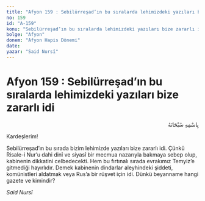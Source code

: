 ```yaml
---
title: "Afyon 159 : Sebilürreşad’ın bu sıralarda lehimizdeki yazıları bize zararlı idi"
no: 159
id: "A-159"
konu: "Sebilürreşad’ın bu sıralarda lehimizdeki yazıları bize zararlı idi"
bolge: "Afyon"
donem: "Afyon Hapis Dönemi"
date: 
yazar: "Said Nursî"
---
```


# Afyon 159 : Sebilürreşad’ın bu sıralarda lehimizdeki yazıları bize zararlı idi

<p class="arabic" dir="rtl" title="Meal: “Her türlü noksan sıfatlardan yüce olan Allah’ın adıyla.”">بِاسْمِهِ سُبْحَانَهُ</p>

Kardeşlerim!

Sebilürreşad’ın bu sırada bizim lehimizde yazıları bize zararlı idi. Çünkü Risale-i Nur’u dahi dinî ve siyasî bir mecmua nazarıyla bakmaya sebep olup, kabinenin dikkatini celbedecekti. Hem bu fırtınalı sırada evrakımız Temyiz’e gitmediği hayırlıdır. Demek kabinenin dindarlar aleyhindeki şiddeti, komünistleri aldatmak veya Rus’a bir rüşvet için idi. Dünkü beyanname hangi gazete ve kimindir?

*Said Nursî*

